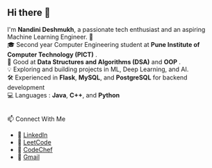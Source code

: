 ## Hi there 👋

I'm **Nandini Deshmukh**, a passionate tech enthusiast and an aspiring Machine Learning Engineer. 🚀  <br>
🎓 Second year Computer Engineering student at **Pune Institute of Computer Technology (PICT)**  .<br>
🧠 Good at **Data Structures and Algorithms (DSA)**  and **OOP** .<br>
💡 Exploring and building projects in ML, Deep Learning, and AI.<br>
🛠️ Experienced in **Flask**, **MySQL**, and **PostgreSQL** for backend development  <br>
💻 Languages : **Java**, **C++**, and **Python**  <br>

  <br>📫 Connect With Me<br>

- 🔗 [LinkedIn](https://www.linkedin.com/in/nandini-deshmukh-0514a5297?utm_source=share&utm_campaign=share_via&utm_content=profile&utm_medium=android_app)  
- 🧮 [LeetCode](https://leetcode.com/u/nandinideshmuk6/)  
- 🎯 [CodeChef](https://www.codechef.com/users/nandeshmukh)  
- 🎯 [Gmail](deshmukh.nan@gmail.com)


